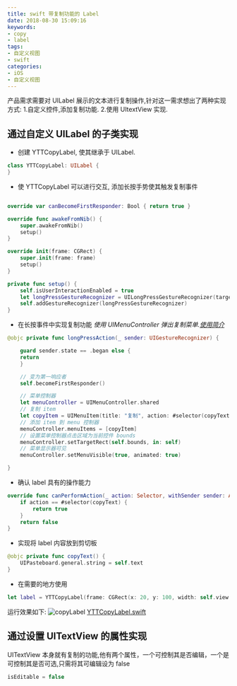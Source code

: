 ```yaml
---
title: swift 带复制功能的 Label
date: 2018-08-30 15:09:16
keywords:
- copy
- label
tags:
- 自定义视图
- swift
categories:
- iOS
- 自定义视图
---
```

产品需求需要对 UILabel 展示的文本进行复制操作,针对这一需求想出了两种实现方式: 1.自定义控件,添加复制功能. 2.使用 UItextView 实现.
<!-- more -->
## 通过自定义 UILabel 的子类实现
* 创建 YTTCopyLabel, 使其继承于 UILabel.
```swift
class YTTCopyLabel: UILabel {
}
```

* 使 YTTCopyLabel 可以进行交互, 添加长按手势使其触发复制事件
```swift

override var canBecomeFirstResponder: Bool { return true }

override func awakeFromNib() {
    super.awakeFromNib()
    setup()
}

override init(frame: CGRect) {
    super.init(frame: frame)
    setup()
}

private func setup() {
    self.isUserInteractionEnabled = true
    let longPressGestureRecognizer = UILongPressGestureRecognizer(target: self, action: #selector(longPressAction(_:)))
    self.addGestureRecognizer(longPressGestureRecognizer)
}
```

* 在长按事件中实现复制功能
*使用 UIMenuController 弹出复制菜单.[使用简介](https://www.jianshu.com/p/71076f65835d)*
```swift
@objc private func longPressAction(_ sender: UIGestureRecognizer) {

    guard sender.state == .began else {
    return
    }

    // 变为第一响应者
    self.becomeFirstResponder()

    // 菜单控制器
    let menuController = UIMenuController.shared
    // 复制 item
    let copyItem = UIMenuItem(title: "复制", action: #selector(copyText))
    // 添加 item 到 menu 控制器
    menuController.menuItems = [copyItem]
    // 设置菜单控制器点击区域为当前控件 bounds
    menuController.setTargetRect(self.bounds, in: self)
    // 菜单显示器可见
    menuController.setMenuVisible(true, animated: true)

}
```
* 确认 label 具有的操作能力
```swift
override func canPerformAction(_ action: Selector, withSender sender: Any?) -> Bool {
    if action == #selector(copyText) {
        return true
    }
    return false
}
```

* 实现将 label 内容放到剪切板
```swift
@objc private func copyText() {
    UIPasteboard.general.string = self.text
}
```

* 在需要的地方使用
```swift
let label = YTTCopyLabel(frame: CGRect(x: 20, y: 100, width: self.view.frame.width - 40, height: 30))
```

运行效果如下:
![copyLabel](YTTCopyLabel.PNG)
[YTTCopyLabel.swift](YTTCopyLabel.zip)

## 通过设置 UITextView 的属性实现
UITextView 本身就有复制的功能,他有两个属性，一个可控制其是否编辑，一个是可控制其是否可选,只需将其可编辑设为 false
```swift
isEditable = false
```


